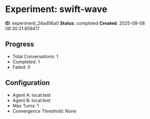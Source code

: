 # Experiment: swift-wave

**ID**: experiment_24ad06a0
**Status**: completed
**Created**: 2025-08-08 08:30:21.858417

## Progress

- Total Conversations: 1
- Completed: 1
- Failed: 0

## Configuration

- Agent A: local:test
- Agent B: local:test
- Max Turns: 1
- Convergence Threshold: None
